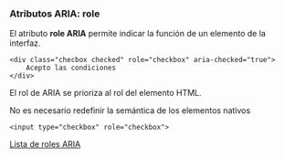 ### Atributos ARIA: role

El atributo __role ARIA__ permite indicar la función de un elemento de la interfaz. 

```
<div class="checbox checked" role="checkbox" aria-checked="true">
    Acepto las condiciones
</div>
```
El rol de ARIA se prioriza al rol del elemento HTML.

No es necesario redefinir la semántica de los elementos nativos

```
<input type="checkbox" role="checkbox">
```

[Lista de roles ARIA](https://www.w3.org/TR/wai-aria-1.1/#roles_categorization)